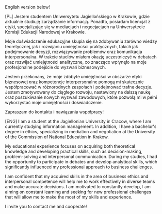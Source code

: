 English version below!

[PL]
Jestem studentem Uniwersytetu Jagiellońskiego w Krakowie, gdzie aktualnie studiuję zarządzanie informacją. Ponadto, posiadam licencjat z etyki, specjalizując się w mediacjach i negocjacjach na Uniwersytecie Komisji Edukacji Narodowej w Krakowie.

Moje doświadczenie edukacyjne skupia się na zdobywaniu zarówno wiedzy teoretycznej, jak i rozwijaniu umiejętności praktycznych, takich jak podejmowanie decyzji, rozwiązywanie problemów oraz komunikacja interpersonalna. W trakcie studiów miałem okazję uczestniczyć w debatach oraz rozwijać umiejętności analityczne, co znacząco wpłynęło na moje profesjonalne podejście do wyzwań biznesowych.

Jestem przekonany, że moje zdobyte umiejętności w obszarze etyki biznesowej oraz kompetencje interpersonalne pomogą mi skutecznie współpracować w różnorodnych zespołach i podejmować trafne decyzje. Jestem zmotywowany do ciągłego rozwoju, nastawiony na dalszą naukę oraz poszukiwanie nowych wyzwań zawodowych, które pozwolą mi w pełni wykorzystać moje umiejętności i doświadczenie.

Zapraszam do kontaktu i nawiązania współpracy!


[ENG]
I am a student at the Jagiellonian University in Cracow, where I am currently studying information management. In addition, I have a bachelor's degree in ethics, specializing in mediation and negotiation at the University of the Commission of National Education in Krakow.

My educational experience focuses on acquiring both theoretical knowledge and developing practical skills, such as decision-making, problem-solving and interpersonal communication. During my studies, I had the opportunity to participate in debates and develop analytical skills, which significantly influenced my professional approach to business challenges.

I am confident that my acquired skills in the area of business ethics and interpersonal competence will help me to work effectively in diverse teams and make accurate decisions. I am motivated to constantly develop, I am aiming on constant learning and seeking for new professional challenges that will allow me to make the most of my skills and experience.

I invite you to contact me and cooperate!
<!---
Przemyslaw-Piotrowski/Przemyslaw-Piotrowski is a ✨ special ✨ repository because its `README.md` (this file) appears on your GitHub profile.
You can click the Preview link to take a look at your changes.
--->

